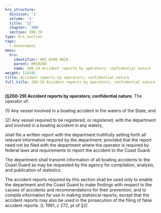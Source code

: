 ```yaml
---
hrs_structure:
  division: '1'
  volume: '3'
  title: '12'
  chapter: '200'
  section: 200-29
type: hrs_section
tags:
  - Government
menu:
  hrs:
    identifier: HRS_0200-0029
    parent: HRS0200
    name: 200-29 Accident reports by operators; confidential nature
weight: 114185
title: Accident reports by operators; confidential nature
full_title: 200-29 Accident reports by operators; confidential nature
---
```

**[§200-29] Accident reports by operators; confidential nature.** The operator of:

(1) Any vessel involved in a boating accident in the waters of the State; and

(2) Any vessel required to be registered, or registered, with the department and involved in a boating accident in any waters,

shall file a written report with the department truthfully setting forth all relevant information required by the department; provided that the report need not be filed with the department where the operator is required by federal laws and requirements to report the accident to the Coast Guard.

The department shall transmit information of all boating accidents to the Coast Guard as may be requested by the agency for compilation, analysis, and publication of statistics.

The accident reports required by this section shall be used only to enable the department and the Coast Guard to make findings with respect to the causes of accidents and recommendations for their prevention, and to compile information for use in making statistical reports; except that the accident reports may also be used in the prosecution of the filing of false accident reports. [L 1991, c 272, pt of §2]